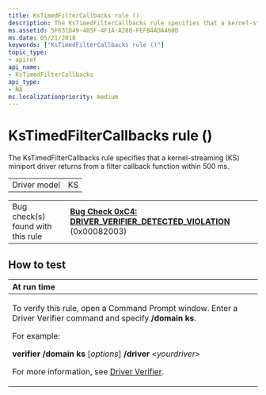 ```yaml
---
title: KsTimedFilterCallbacks rule ()
description: The KsTimedFilterCallbacks rule specifies that a kernel-streaming (KS) miniport driver returns from a filter callback function within 500 ms.
ms.assetid: 5F631D49-405F-4F1A-A280-FEFB4ADA460D
ms.date: 05/21/2018
keywords: ["KsTimedFilterCallbacks rule ()"]
topic_type:
- apiref
api_name:
- KsTimedFilterCallbacks
api_type:
- NA
ms.localizationpriority: medium
---
```


# KsTimedFilterCallbacks rule ()


The KsTimedFilterCallbacks rule specifies that a kernel-streaming (KS) miniport driver returns from a filter callback function within 500 ms.

|              |     |
|--------------|-----|
| Driver model | KS  |

|                                   |                                                                                                                                       |
|-----------------------------------|---------------------------------------------------------------------------------------------------------------------------------------|
| Bug check(s) found with this rule | [**Bug Check 0xC4: DRIVER\_VERIFIER\_DETECTED\_VIOLATION**](https://docs.microsoft.com/windows-hardware/drivers/debugger/bug-check-0xc4--driver-verifier-detected-violation) (0x00082003) |

How to test
-----------

<table>
<colgroup>
<col width="100%" />
</colgroup>
<thead>
<tr class="header">
<th align="left">At run time</th>
</tr>
</thead>
<tbody>
<tr class="odd">
<td align="left"><p>To verify this rule, open a Command Prompt window. Enter a Driver Verifier command and specify <strong>/domain ks</strong>.</p>
<p>For example:</p>
<p><strong>verifier /domain ks</strong> [<em>options</em>] <strong>/driver</strong> <em>&lt;yourdriver&gt;</em></p>
<p>For more information, see <a href="https://docs.microsoft.com/windows-hardware/drivers/devtest/driver-verifier" data-raw-source="[Driver Verifier](https://docs.microsoft.com/windows-hardware/drivers/devtest/driver-verifier)">Driver Verifier</a>.</p></td>
</tr>
</tbody>
</table>

 

 

 





